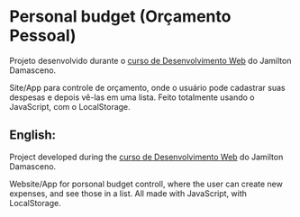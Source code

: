 <h1> Personal budget (Orçamento Pessoal) </h1>

<p>Projeto desenvolvido durante o <a href="https://www.udemy.com/course/web-completo/">curso de Desenvolvimento Web</a> do Jamilton Damasceno.</p>
<p>Site/App para controle de orçamento, onde o usuário pode cadastrar suas despesas e depois vê-las em uma lista. Feito totalmente usando o JavaScript, com o LocalStorage.</p>

<h2>English:</h2>
<p>Project developed during the <a href="https://www.udemy.com/course/web-completo/">curso de Desenvolvimento Web</a> do Jamilton Damasceno.</p>
<p>Website/App for porsonal budget controll, where the user can create new expenses, and see those in a list. All made with JavaScript, with LocalStorage.</p>
